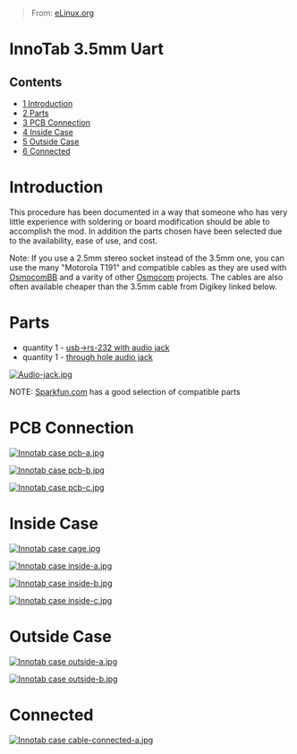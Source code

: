 > From: [eLinux.org](http://eLinux.org/InnoTab_3.5mm_Uart "http://eLinux.org/InnoTab_3.5mm_Uart")


# InnoTab 3.5mm Uart



## Contents

-   [1 Introduction](#introduction)
-   [2 Parts](#parts)
-   [3 PCB Connection](#pcb-connection)
-   [4 Inside Case](#inside-case)
-   [5 Outside Case](#outside-case)
-   [6 Connected](#connected)

# Introduction

This procedure has been documented in a way that someone who has very
little experience with soldering or board modification should be able to
accomplish the mod. In addition the parts chosen have been selected due
to the availability, ease of use, and cost.

Note: If you use a 2.5mm stereo socket instead of the 3.5mm one, you can
use the many "Motorola T191" and compatible cables as they are used with
[OsmocomBB](http://bb.osmocom.org/) and a varity of other
[Osmocom](http://osmocom.org/) projects. The cables are also often
available cheaper than the 3.5mm cable from Digikey linked below.

# Parts

-   quantity 1 - [usb-\>rs-232 with audio
    jack](http://search.digikey.com/us/en/products/TTL-232R-3V3-AJ/768-1098-ND/2285997)
-   quantity 1 - [through hole audio
    jack](http://search.digikey.com/us/en/products/SJ1-3513/CP1-3513-ND/738683)

[![Audio-jack.jpg](http://eLinux.org/images/thumb/c/c2/Audio-jack.jpg/100px-Audio-jack.jpg)](http://eLinux.org/File:Audio-jack.jpg)

NOTE: [Sparkfun.com](http://www.sparkfun.com/products/11154) has a good
selection of compatible parts

# PCB Connection

[![Innotab case
pcb-a.jpg](http://eLinux.org/images/thumb/5/56/Innotab_case_pcb-a.jpg/200px-Innotab_case_pcb-a.jpg)](http://eLinux.org/File:Innotab_case_pcb-a.jpg)

[![Innotab case
pcb-b.jpg](http://eLinux.org/images/thumb/5/51/Innotab_case_pcb-b.jpg/200px-Innotab_case_pcb-b.jpg)](http://eLinux.org/File:Innotab_case_pcb-b.jpg)

[![Innotab case
pcb-c.jpg](http://eLinux.org/images/thumb/6/60/Innotab_case_pcb-c.jpg/200px-Innotab_case_pcb-c.jpg)](http://eLinux.org/File:Innotab_case_pcb-c.jpg)

# Inside Case

[![Innotab case
cage.jpg](http://eLinux.org/images/thumb/2/2f/Innotab_case_cage.jpg/200px-Innotab_case_cage.jpg)](http://eLinux.org/File:Innotab_case_cage.jpg)

[![Innotab case
inside-a.jpg](http://eLinux.org/images/thumb/7/7a/Innotab_case_inside-a.jpg/200px-Innotab_case_inside-a.jpg)](http://eLinux.org/File:Innotab_case_inside-a.jpg)

[![Innotab case
inside-b.jpg](http://eLinux.org/images/thumb/0/06/Innotab_case_inside-b.jpg/200px-Innotab_case_inside-b.jpg)](http://eLinux.org/File:Innotab_case_inside-b.jpg)

[![Innotab case
inside-c.jpg](http://eLinux.org/images/thumb/5/5a/Innotab_case_inside-c.jpg/200px-Innotab_case_inside-c.jpg)](http://eLinux.org/File:Innotab_case_inside-c.jpg)

# Outside Case

[![Innotab case
outside-a.jpg](http://eLinux.org/images/thumb/a/ac/Innotab_case_outside-a.jpg/200px-Innotab_case_outside-a.jpg)](http://eLinux.org/File:Innotab_case_outside-a.jpg)

[![Innotab case
outside-b.jpg](http://eLinux.org/images/thumb/2/24/Innotab_case_outside-b.jpg/200px-Innotab_case_outside-b.jpg)](http://eLinux.org/File:Innotab_case_outside-b.jpg)

# Connected

[![Innotab case
cable-connected-a.jpg](http://eLinux.org/images/thumb/a/aa/Innotab_case_cable-connected-a.jpg/200px-Innotab_case_cable-connected-a.jpg)](http://eLinux.org/File:Innotab_case_cable-connected-a.jpg)


